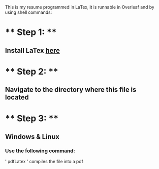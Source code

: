 This is my resume programmed in LaTex, it is runnable in Overleaf and by using shell commands:

# ** Step 1: **
## Install LaTex [here](https://miktex.org/download)


# ** Step 2: **
## Navigate to the directory where this file is located

# ** Step 3: ** 
## Windows & Linux
### Use the following command:
' pdfLatex <filename> '
compiles the file into a pdf
